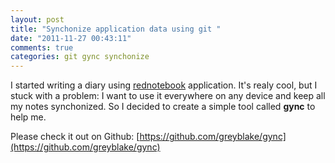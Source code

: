 ```yaml
---
layout: post
title: "Synchonize application data using git "
date: "2011-11-27 00:43:11"
comments: true
categories: git gync synchonize
---
```


I started writing a diary using [rednotebook](http://rednotebook.sourceforge.net) application. It's realy cool, but I stuck with a problem: I want to use it everywhere on any device and keep all my notes synchonized. So I decided to create a simple tool called **gync** to help me.

Please check it out on Github: [https://github.com/greyblake/gync](https://github.com/greyblake/gync)

